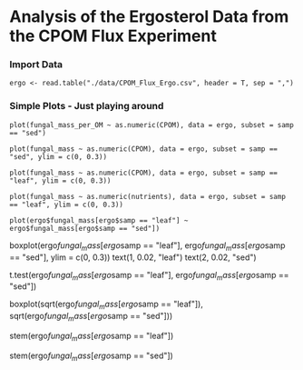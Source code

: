 # Analysis of the Ergosterol Data from the CPOM Flux Experiment

### Import Data

    ergo <- read.table("./data/CPOM_Flux_Ergo.csv", header = T, sep = ",")

### Simple Plots - Just playing around
    
    plot(fungal_mass_per_OM ~ as.numeric(CPOM), data = ergo, subset = samp == "sed")

    plot(fungal_mass ~ as.numeric(CPOM), data = ergo, subset = samp == "sed", ylim = c(0, 0.3))
    
    plot(fungal_mass ~ as.numeric(CPOM), data = ergo, subset = samp == "leaf", ylim = c(0, 0.3))

    plot(fungal_mass ~ as.numeric(nutrients), data = ergo, subset = samp == "leaf", ylim = c(0, 0.3))

    plot(ergo$fungal_mass[ergo$samp == "leaf"] ~ ergo$fungal_mass[ergo$samp == "sed"])
    
    
   boxplot(ergo$fungal_mass[ergo$samp == "leaf"],  ergo$fungal_mass[ergo$samp == "sed"], ylim = c(0, 0.3))
    text(1, 0.02, "leaf")
    text(2, 0.02, "sed")

    
   t.test(ergo$fungal_mass[ergo$samp == "leaf"],  ergo$fungal_mass[ergo$samp == "sed"])
    
   boxplot(sqrt(ergo$fungal_mass[ergo$samp == "leaf"]),  sqrt(ergo$fungal_mass[ergo$samp == "sed"]))
    
   stem(ergo$fungal_mass[ergo$samp == "leaf"])
    
    
   stem(ergo$fungal_mass[ergo$samp == "sed"])

    